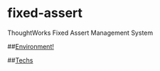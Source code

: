 # fixed-assert
ThoughtWorks Fixed Assert Management System

##[Environment!](./docs/ENVIRONMENT.md)


##[Techs](./docs/TECHs.md)